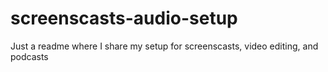 # screenscasts-audio-setup
Just a readme where I share my setup for screenscasts, video editing, and podcasts
